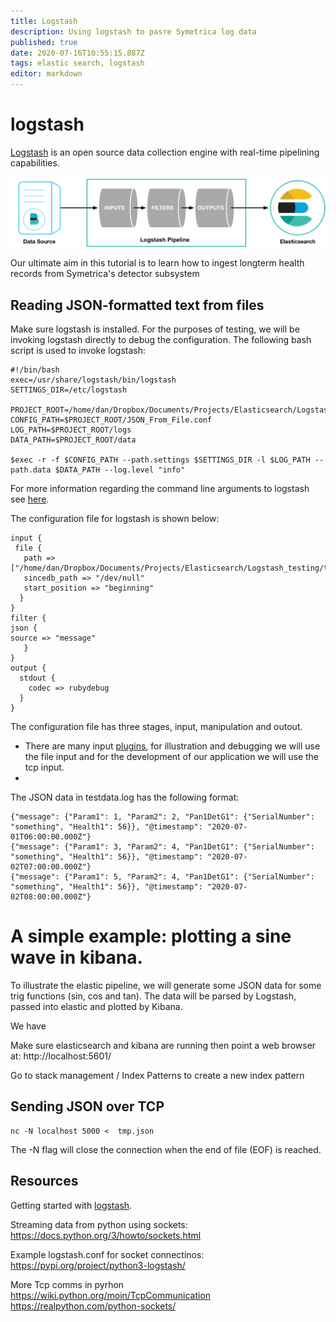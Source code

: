 ```yaml
---
title: Logstash
description: Using logstash to pasre Symetrica log data
published: true
date: 2020-07-16T10:55:15.887Z
tags: elastic search, logstash
editor: markdown
---
```



# logstash

[Logstash]([https://www.elastic.co/guide/en/logstash/current/introduction.html](https://www.elastic.co/guide/en/logstash/current/introduction.html)) is an open source data collection engine with real-time pipelining capabilities.  

![basic_logstash_pipeline.png](/basic_logstash_pipeline.png)

Our ultimate aim in this tutorial is to learn how to ingest longterm health records from Symetrica's detector subsystem 

## Reading JSON-formatted text from files 

Make sure logstash is installed. For the purposes of testing, we will be invoking logstash directly to debug the configuration.  The following bash script is used to invoke logstash:
```
#!/bin/bash
exec=/usr/share/logstash/bin/logstash
SETTINGS_DIR=/etc/logstash

PROJECT_ROOT=/home/dan/Dropbox/Documents/Projects/Elasticsearch/Logstash_testing
CONFIG_PATH=$PROJECT_ROOT/JSON_From_File.conf
LOG_PATH=$PROJECT_ROOT/logs
DATA_PATH=$PROJECT_ROOT/data

$exec -r -f $CONFIG_PATH --path.settings $SETTINGS_DIR -l $LOG_PATH --path.data $DATA_PATH --log.level "info"
```
For more information regarding the command line arguments to logstash see [here]([https://www.elastic.co/guide/en/logstash/current/running-logstash-command-line.html#command-line-flags](https://www.elastic.co/guide/en/logstash/current/running-logstash-command-line.html#command-line-flags)).

The configuration file for logstash is shown below:
```
input {
 file {
   path => ["/home/dan/Dropbox/Documents/Projects/Elasticsearch/Logstash_testing/testdata.log"]
   sincedb_path => "/dev/null"
   start_position => "beginning"
  }
}
filter {
json { 
source => "message"
   }
}
output {
  stdout {
    codec => rubydebug
  }
}

```
The configuration file has three stages, input, manipulation and outout.

 - There are many input [plugins]([https://www.elastic.co/guide/en/logstash/current/input-plugins.html](https://www.elastic.co/guide/en/logstash/current/input-plugins.html)), for illustration and debugging we will use the file input and for the development of our application we will use the tcp input.
 - 


The JSON data in testdata.log has the following format:
```
{"message": {"Param1": 1, "Param2": 2, "Pan1DetG1": {"SerialNumber": "something", "Health1": 56}}, "@timestamp": "2020-07-01T06:00:00.000Z"}
{"message": {"Param1": 3, "Param2": 4, "Pan1DetG1": {"SerialNumber": "something", "Health1": 56}}, "@timestamp": "2020-07-02T07:00:00.000Z"}
{"message": {"Param1": 5, "Param2": 4, "Pan1DetG1": {"SerialNumber": "something", "Health1": 56}}, "@timestamp": "2020-07-02T08:00:00.000Z"}

```


# A simple example: plotting a sine wave in kibana.

To illustrate the elastic pipeline, we will generate some JSON data for some trig functions (sin, cos and tan). The data will be parsed by Logstash, passed into elastic and plotted by Kibana.

We have 


Make sure elasticsearch and kibana are running then point a web browser at:
http://localhost:5601/



Go to stack management / Index Patterns to create a new index pattern


## Sending JSON over TCP

```
nc -N localhost 5000 <  tmp.json
```
The -N flag will close the connection when the end of file (EOF) is reached.

## Resources

Getting started with [logstash](https://www.elastic.co/blog/a-practical-introduction-to-logstash).



Streaming data from python using sockets:
https://docs.python.org/3/howto/sockets.html

Example logstash.conf for socket connectinos:
https://pypi.org/project/python3-logstash/

More Tcp comms in pyrhon
https://wiki.python.org/moin/TcpCommunication
https://realpython.com/python-sockets/
